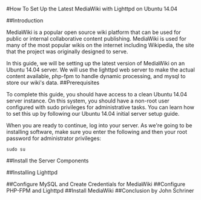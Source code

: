 #How To Set Up the Latest MediaWiki with Lighttpd on Ubuntu 14.04

##Introduction

MediaWiki is a popular open source wiki platform that can be used for public or internal collaborative content publishing. MediaWiki is used for many of the most popular wikis on the internet including Wikipedia, the site that the project was originally designed to serve.

In this guide, we will be setting up the latest version of MediaWiki on an Ubuntu 14.04 server. We will use the lighttpd web server to make the actual content available, php-fpm to handle dynamic processing, and mysql to store our wiki's data.
##Prerequisites


To complete this guide, you should have access to a clean Ubuntu 14.04 server instance. On this system, you should have a non-root user configured with sudo privileges for administrative tasks. You can learn how to set this up by following our Ubuntu 14.04 initial server setup guide.

When you are ready to continue, log into your server.  As we're going to be installing software, make sure you enter the following and then your root password for administrator privileges:

    sudo su
##Install the Server Components


##Installing Lighttpd

##Configure MySQL and Create Credentials for MediaWiki
##Configure PHP-FPM and Lighttpd
##Install MediaWiki
##Conclusion
              by John Schriner
